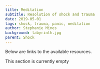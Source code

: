 ```yaml
---
title: Meditation
subtitle: Resolution of shock and trauma
date: 2019-05-01
tags: shock, trauma, panic, meditation
author: Stephanie Mines
background: labyrinth.jpg
parent: Shock
---
```


Below are links to the available resources.

This section is currently empty
